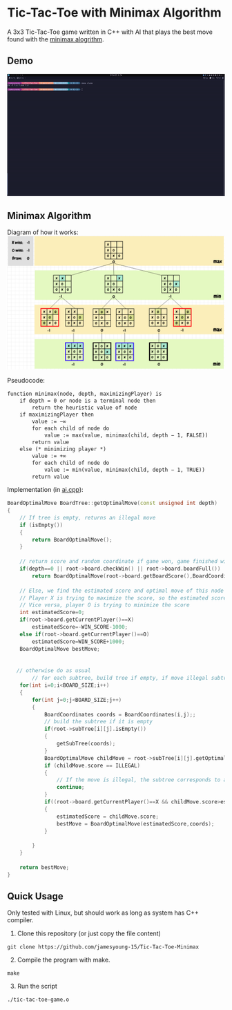 # Tic-Tac-Toe with Minimax Algorithm
A 3x3 Tic-Tac-Toe game written in C++ with AI that plays the best move found with the [minimax alogrithm](https://en.wikipedia.org/wiki/Minimax).

## Demo
![](./resources/demo1.gif)
## Minimax Algorithm

Diagram of how it works:
![](./resources/minimax-algo.png)

Pseudocode:
```
function minimax(node, depth, maximizingPlayer) is
    if depth = 0 or node is a terminal node then
        return the heuristic value of node
    if maximizingPlayer then
        value := −∞
        for each child of node do
            value := max(value, minimax(child, depth − 1, FALSE))
        return value
    else (* minimizing player *)
        value := +∞
        for each child of node do
            value := min(value, minimax(child, depth − 1, TRUE))
        return value
```

Implementation (in [ai.cpp](./ai.cpp)):
``` C++
BoardOptimalMove BoardTree::getOptimalMove(const unsigned int depth)
{
    // If tree is empty, returns an illegal move
    if (isEmpty()) 
    {
        return BoardOptimalMove();
    }

    // return score and random coordinate if game won, game finished with no winner, or 0 depth passed
    if(depth==0 || root->board.checkWin() || root->board.boardFull())
        return BoardOptimalMove(root->board.getBoardScore(),BoardCoordinates(1,1));

    // Else, we find the estimated score and optimal move of this node by calculating the score of each children node
    // Player X is trying to maximize the score, so the estimated score is the maximum of children scores
    // Vice versa, player O is trying to minimize the score
    int estimatedScore=0;
    if(root->board.getCurrentPlayer()==X)
        estimatedScore=-WIN_SCORE-1000;
    else if(root->board.getCurrentPlayer()==O)
        estimatedScore=WIN_SCORE+1000;
    BoardOptimalMove bestMove;


   // otherwise do as usual
        // for each subtree, build tree if empty, if move illegal subtree move to next subtree
    for(int i=0;i<BOARD_SIZE;i++)
    {
        for(int j=0;j<BOARD_SIZE;j++)
        {
            BoardCoordinates coords = BoardCoordinates(i,j);;
            // build the subtree if it is empty
            if(root->subTree[i][j].isEmpty())
            {
                getSubTree(coords);
            }
            BoardOptimalMove childMove = root->subTree[i][j].getOptimalMove(depth-1);
            if (childMove.score == ILLEGAL) 
            {
                // If the move is illegal, the subtree corresponds to an invalid move/board, simply skip to the next subtree
                continue;
            }
            if((root->board.getCurrentPlayer()==X && childMove.score>estimatedScore) || (root->board.getCurrentPlayer()==O && childMove.score<estimatedScore))
            {
                estimatedScore = childMove.score;
                bestMove = BoardOptimalMove(estimatedScore,coords);
            }

        }
    }

    return bestMove;
}

```

## Quick Usage
Only tested with Linux, but should work as long as system has C++ compiler.

1. Clone this repository (or just copy the file content)
``` 
git clone https://github.com/jamesyoung-15/Tic-Tac-Toe-Minimax
 ```
 2. Compile the program with make.
 ```
make
 ```
 3. Run the script
 ```
 ./tic-tac-toe-game.o
 ``` 